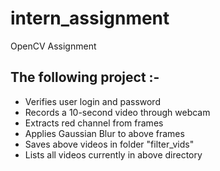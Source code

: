 # intern_assignment
OpenCV Assignment

## The following project :-
* Verifies user login and password
* Records a 10-second video through webcam
* Extracts red channel from frames
* Applies Gaussian Blur to above frames
* Saves above videos in folder "filter_vids"
* Lists all videos currently in above directory
